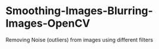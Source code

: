 # Smoothing-Images-Blurring-Images-OpenCV
Removing Noise (outliers) from images using different filters

